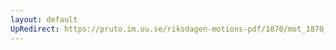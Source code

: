 ```yaml
---
layout: default
UpRedirect: https://pruto.im.uu.se/riksdagen-motions-pdf/1870/mot_1870__ak__19.pdf
---
```

